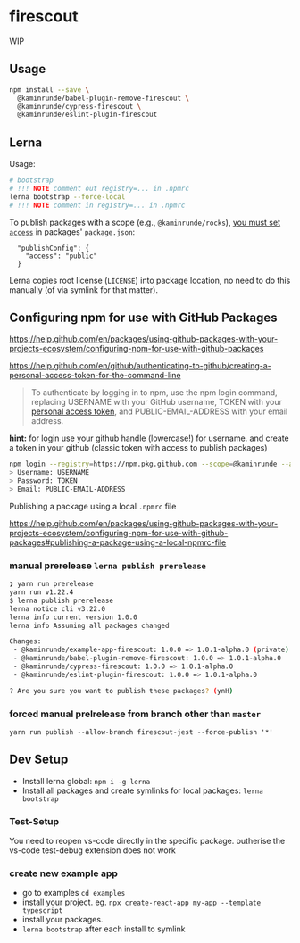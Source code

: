 # firescout

WIP

## Usage

```bash
npm install --save \
  @kaminrunde/babel-plugin-remove-firescout \
  @kaminrunde/cypress-firescout \
  @kaminrunde/eslint-plugin-firescout
```

## Lerna

Usage:

```bash
# bootstrap
# !!! NOTE comment out registry=... in .npmrc
lerna bootstrap --force-local
# !!! NOTE comment in registry=... in .npmrc
```

To publish packages with a scope (e.g., `@kaminrunde/rocks`), [you must set `access`](https://github.com/lerna/lerna/tree/master/commands/publish#per-package-configuration) in packages' `package.json`: 

```
  "publishConfig": {
    "access": "public"
  }
```

Lerna copies root license (`LICENSE`) into package location, no need to do this manually (of via symlink for that matter).

## Configuring npm for use with GitHub Packages

<https://help.github.com/en/packages/using-github-packages-with-your-projects-ecosystem/configuring-npm-for-use-with-github-packages>

<https://help.github.com/en/github/authenticating-to-github/creating-a-personal-access-token-for-the-command-line>

> To authenticate by logging in to npm, use the npm login command, replacing USERNAME with your GitHub username, TOKEN with your [personal access token](https://github.com/settings/tokens), and PUBLIC-EMAIL-ADDRESS with your email address.

**hint:** for login use your github handle (lowercase!) for username. and create a token in your github (classic token with access to publish packages)

```bash
npm login --registry=https://npm.pkg.github.com --scope=@kaminrunde --auth-type=legacy
> Username: USERNAME
> Password: TOKEN
> Email: PUBLIC-EMAIL-ADDRESS
```

Publishing a package using a local `.npmrc` file

<https://help.github.com/en/packages/using-github-packages-with-your-projects-ecosystem/configuring-npm-for-use-with-github-packages#publishing-a-package-using-a-local-npmrc-file>

### manual prerelease `lerna publish prerelease`

```bash
❯ yarn run prerelease
yarn run v1.22.4
$ lerna publish prerelease
lerna notice cli v3.22.0
lerna info current version 1.0.0
lerna info Assuming all packages changed

Changes:
 - @kaminrunde/example-app-firescout: 1.0.0 => 1.0.1-alpha.0 (private)
 - @kaminrunde/babel-plugin-remove-firescout: 1.0.0 => 1.0.1-alpha.0
 - @kaminrunde/cypress-firescout: 1.0.0 => 1.0.1-alpha.0
 - @kaminrunde/eslint-plugin-firescout: 1.0.0 => 1.0.1-alpha.0

? Are you sure you want to publish these packages? (ynH)
```

### forced manual prelrelease from branch other than `master`

`yarn run publish --allow-branch firescout-jest --force-publish '*'`

## Dev Setup

- Install lerna global: `npm i -g lerna`
- Install all packages and create symlinks for local packages: `lerna bootstrap`

### Test-Setup

You need to reopen vs-code directly in the specific package. outherise the vs-code test-debug extension does not work

### create new example app

- go to examples `cd examples`
- install your project. eg. `npx create-react-app my-app --template typescript`
- install your packages.
- `lerna bootstrap` after each install to symlink
